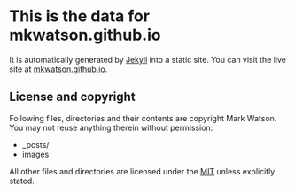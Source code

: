# This is the data for mkwatson.github.io

It is automatically generated by [Jekyll](http://github.com/mojombo/jekyll) into a static site. You can visit the live site at [mkwatson.github.io](http://mkwatson.github.io).

## License and copyright

Following files, directories and their contents are copyright Mark Watson. You may not reuse anything therein without permission:

* _posts/
* images

All other files and directories are licensed under the [MIT](http://www.opensource.org/licenses/mit-license.php) unless explicitly stated.
